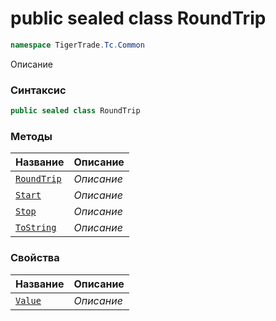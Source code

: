 
# public sealed class RoundTrip
```csharp
namespace TigerTrade.Tc.Common
```



Описание

### Синтаксис
```csharp
public sealed class RoundTrip
```


### Методы
| Название | Описание |
| --- | --- |
| [`RoundTrip`](./RoundTrip.cs/Методы/RoundTrip.md) | *Описание* |
| [`Start`](./RoundTrip.cs/Методы/Start.md) | *Описание* |
| [`Stop`](./RoundTrip.cs/Методы/Stop.md) | *Описание* |
| [`ToString`](./RoundTrip.cs/Методы/ToString.md) | *Описание* |

### Свойства
| Название | Описание |
| --- | --- |
| [`Value`](./RoundTrip.cs/Свойства/Value.md) | *Описание* |



